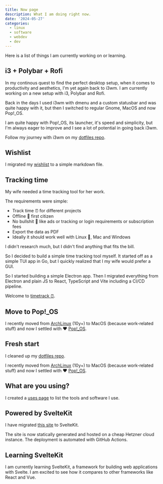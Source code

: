 ```yaml
---
title: Now page
description: What I am doing right now.
date: '2024-05-27'
categories:
  - linux
  - software
  - webdev
  - dev
---
```


Here is a list of things I am currently working on or learning.

## i3 + Polybar + Rofi

In my continous quest to find the perfect desktop setup,
when it comes to productivity and aesthetics, I'm yet again back to i3wm.
I am currently working on a new setup with i3, Polybar and Rofi.

Back in the days I used i3wm with dmenu and a custom statusbar and
was quite happy with it, but then I switched to regular Gnome, MacOS and now Pop!\_OS.

I am quite happy with Pop!\_OS, its launcher, it's speed and simplicity,
but I'm always eager to improve and I see a lot of potential in going back i3wm.

Follow my journey with i3wm on my [dotfiles repo](https://github.com/gorillamoe/dotfiles).

## Wishlist

I migrated my [wishlist](/wishlist) to a simple markdown file.

## Tracking time

My wife needed a time tracking tool for her work.

The requirements were simple:

- Track time ⏰ for different projects
- Offline 🙈 first citizen
- No bullshit 💩 like ads or tracking or login requirements or subscription fees
- Export the data as PDF
- Ideally it should work well with Linux 🐧, Mac and Windows

I didn't research much, but I didn't find anything that fits the bill.

So I decided to build a simple time tracking tool myself.
It started off as a simple TUI app in Go,
but I quickly realized that I my wife would prefer a GUI.

So I started building a simple Electron app.
Then I migrated everything from Electron and plain JS
to React, TypeScript and Vite including a CI/CD pipeline.

Welcome to [timetrack ⏰](https://timetrack.mistweaver.co).

## Move to Pop!\_OS

I recently moved from [ArchLinux](https://www.archlinux.org) (10y+)
to MacOS (because work-related stuff) and now I settled with ❤️
[Pop!\_OS](https://pop.system76.com/).

## Fresh start

I cleaned up my [dotfiles repo](https://github.com/gorillamoe/dotfiles).

I recently moved from [ArchLinux](https://www.archlinux.org) (10y+)
to MacOS (because work-related stuff) and now I settled with ❤️
[Pop!\_OS](https://pop.system76.com/).

## What are you using?

I created a [uses page](/uses) to list the tools and software I use.

## Powered by SvelteKit

I have migrated [this site](/) to SvelteKit.

The site is now statically generated and hosted on a cheap Hetzner cloud instance.
The deployment is automated with GitHub Actions.

## Learning SvelteKit

I am currently learning SvelteKit,
a framework for building web applications with Svelte.
I am excited to see how it compares to other frameworks like React and Vue.
